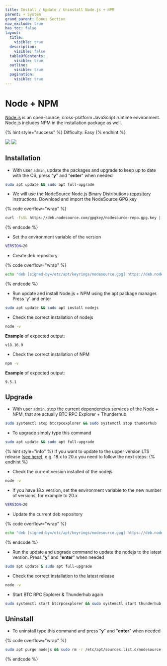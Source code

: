 ```yaml
---
title: Install / Update / Uninstall Node.js + NPM
parent: + System
grand_parent: Bonus Section
nav_exclude: true
has_toc: false
layout:
  title:
    visible: true
  description:
    visible: false
  tableOfContents:
    visible: true
  outline:
    visible: true
  pagination:
    visible: true
---
```


# Node + NPM

[Node.js](https://nodejs.org) is an open-source, cross-platform JavaScript runtime environment. Node.js includes NPM in the installation package as well.

{% hint style="success" %}
Difficulty: Easy
{% endhint %}

![](../../images/nodejs-logo.png) ![](../../images/npm-logo.png)

## Installation

* With user `admin`, update the packages and upgrade to keep up to date with the OS, press "**y**" and "**enter**" when needed

```bash
sudo apt update && sudo apt full-upgrade
```

* We will use the NodeSource Node.js Binary Distributions [repository](https://github.com/nodesource/distributions) instructions. Download and import the NodeSource GPG key

{% code overflow="wrap" %}
```sh
curl -fsSL https://deb.nodesource.com/gpgkey/nodesource-repo.gpg.key | sudo gpg --dearmor -o /etc/apt/keyrings/nodesource.gpg
```
{% endcode %}

* Set the environment variable of the version

```bash
VERSION=20
```

* Create deb repository

{% code overflow="wrap" %}
```bash
echo "deb [signed-by=/etc/apt/keyrings/nodesource.gpg] https://deb.nodesource.com/node_$VERSION.x nodistro main" | sudo tee /etc/apt/sources.list.d/nodesource.list
```
{% endcode %}

* Run update and install Node.js + NPM using the apt package manager. Press 'y' and enter

```sh
sudo apt update && sudo apt install nodejs
```

* Check the correct installation of nodejs

```sh
node -v
```

**Example** of expected output:

```
v18.16.0
```

* Check the correct installation of NPM

```sh
npm -v
```

**Example** of expected output:

```
9.5.1
```

## Upgrade

* With user `admin`, stop the current dependencies services of the Node + NPM, that are actually BTC RPC Explorer + Thunderhub

```bash
sudo systemctl stop btcrpcexplorer && sudo systemctl stop thunderhub
```

* To upgrade simply type this command

```sh
sudo apt update && sudo apt full-upgrade
```

{% hint style="info" %}
If you want to update to the upper version LTS release ([see here](https://nodejs.org/en/download)), e.g. 18.x to 20.x you need to follow the next steps:
{% endhint %}

* Check the current version installed of the nodejs

```bash
node -v
```

* If you have 18.x version, set the environment variable to the new number of versions, for example to 20.x

```bash
VERSION=20
```

* Update the current deb repository

{% code overflow="wrap" %}
```bash
echo "deb [signed-by=/etc/apt/keyrings/nodesource.gpg] https://deb.nodesource.com/node_$VERSION.x nodistro main" | sudo tee /etc/apt/sources.list.d/nodesource.list
```
{% endcode %}

* Run the update and upgrade command to update the nodejs to the latest version. Press "**y**" and "**enter**" when needed

```bash
sudo apt update & sudo apt full-upgrade
```

* Check the correct installation to the latest release

```bash
node -v
```

* Start BTC RPC Explorer & Thunderhub again

```bash
sudo systemctl start btcrpcexplorer && sudo systemctl start thunderhub
```

## Uninstall

* To uninstall type this command and press "**y**" and "**enter**" when needed

{% code overflow="wrap" %}
```sh
sudo apt purge nodejs && sudo rm -r /etc/apt/sources.list.d/nodesource.list && sudo rm -r /etc/apt/keyrings/nodesource.gpg
```
{% endcode %}
